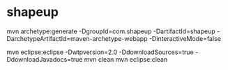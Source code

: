 shapeup
=======

mvn archetype:generate -DgroupId=com.shapeup -DartifactId=shapeup -DarchetypeArtifactId=maven-archetype-webapp -DinteractiveMode=false

mvn eclipse:eclipse -Dwtpversion=2.0 -DdownloadSources=true  -DdownloadJavadocs=true
mvn clean
mvn eclipse:clean
